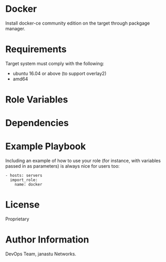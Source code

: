 # Docker

Install docker-ce community edition on the target through packgage manager.

# Requirements

Target system must comply with the following:
  - ubuntu 16.04 or above (to support overlay2)
  - amd64

# Role Variables


# Dependencies


# Example Playbook

Including an example of how to use your role (for instance, with variables passed in as parameters) is always nice for users too:

    - hosts: servers
      import_role:
        name: docker

# License

Proprietary

# Author Information

DevOps Team, janastu Networks.
